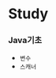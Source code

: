 <h1>Study</h1>
<h3>Java기초</h3>
<ul>
  <li><a herf="https://github.com/yehun980217/Study/tree/main/Java/Variable"><code>변수</code></a></li>
  <li><a herf="https://github.com/yehun980217/Study/tree/main/Java/Scanner"><code>스캐너</code></a></li>
</ul>
